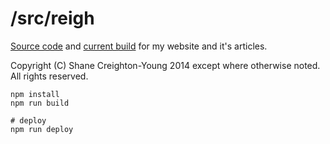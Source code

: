 # /src/reigh
[Source code](http://github.com/srcreigh/srcreigh.github.io/tree/source) 
and [current build](http://github.com/srcreigh/srcreigh.github.io/tree/master)
for my website and it's articles.

Copyright (C) Shane Creighton-Young 2014 except where otherwise noted.
All rights reserved.

```
npm install
npm run build

# deploy
npm run deploy
```
